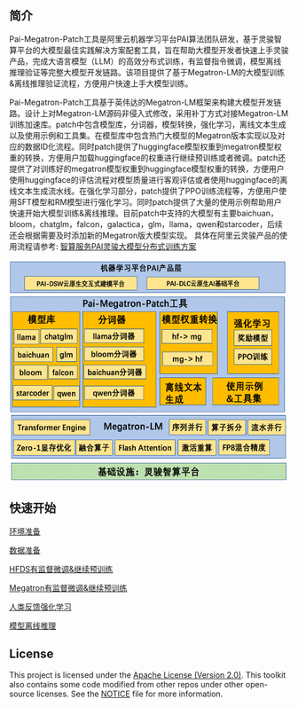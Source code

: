 ## 简介
Pai-Megatron-Patch工具是阿里云机器学习平台PAI算法团队研发，基于灵骏智算平台的大模型最佳实践解决方案配套工具，旨在帮助大模型开发者快速上手灵骏产品，完成大语言模型（LLM）的高效分布式训练，有监督指令微调，模型离线推理验证等完整大模型开发链路。该项目提供了基于Megatron-LM的大模型训练&离线推理验证流程，方便用户快速上手大模型训练。

Pai-Megatron-Patch工具基于英伟达的Megatron-LM框架来构建大模型开发链路。设计上对Megatron-LM源码非侵入式修改，采用补丁方式对接Megatron-LM训练加速库。patch中包含模型库，分词器，模型转换，强化学习，离线文本生成以及使用示例和工具集。在模型库中包含热门大模型的Megatron版本实现以及对应的数据ID化流程。同时patch提供了huggingface模型权重到megatron模型权重的转换，方便用户加载huggingface的权重进行继续预训练或者微调。patch还提供了对训练好的megatron模型权重到huggingface模型权重的转换，方便用户使用huggingface的评估流程对模型质量进行客观评估或者使用huggingface的离线文本生成流水线。在强化学习部分，patch提供了PPO训练流程等，方便用户使用SFT模型和RM模型进行强化学习。同时patch提供了大量的使用示例帮助用户快速开始大模型训练&离线推理。目前patch中支持的大模型有主要baichuan，bloom，chatglm，falcon，galactica，glm，llama，qwen和starcoder，后续还会根据需要及时添加新的Megatron版大模型实现。
具体在阿里云灵骏产品的使用流程请参考: [智算服务PAI灵骏大模型分布式训练方案](https://help.aliyun.com/document_detail/2505831.html?spm=5176.28352543.J_9l_YP1wy4J7aEdtojTyUD.1.347850adeLHhmP&tab=onestop)

<div align=center>
<img src=patch.png width=600 height=400 />
</div>

## 快速开始

[环境准备](https://help.aliyun.com/document_detail/2505831.html?spm=5176.28352543.J_9l_YP1wy4J7aEdtojTyUD.1.347850adeLHhmP&tab=onestop)

[数据准备](toolkits/pretrain_data_preprocessing/README.md)

[HFDS有监督微调&继续预训练](examples/hfds.md)

[Megatron有监督微调&继续预训练](examples/megatron.md)

[人类反馈强化学习](rlhf/README.md)

[模型离线推理](megatron_patch/generation/megatron.md)


## License
This project is licensed under the [Apache License (Version 2.0)](https://github.com/alibaba/pai-megatron-patch/blob/master/LICENSE). This toolkit also contains some code modified from other repos under other open-source licenses. See the [NOTICE](https://github.com/alibaba/pai-megatron-patch/blob/master/NOTICE) file for more information.
